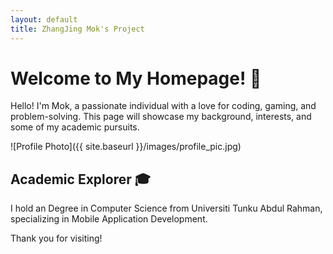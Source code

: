 ```yaml
---
layout: default
title: ZhangJing Mok's Project
---
```


# Welcome to My Homepage! 👋

Hello! I'm Mok, a passionate individual with a love for coding, gaming, and problem-solving. This page will showcase my background, interests, and some of my academic pursuits.

![Profile Photo]({{ site.baseurl }}/images/profile_pic.jpg)
## Academic Explorer 🎓

I hold an Degree in Computer Science from Universiti Tunku Abdul Rahman, specializing in Mobile Application Development. 

Thank you for visiting!
